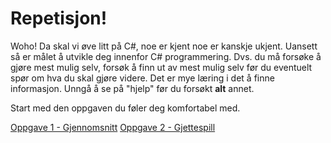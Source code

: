 # Repetisjon!

Woho! Da skal vi øve litt på C#, noe er kjent noe er kanskje ukjent. Uansett så er målet å utvikle deg innenfor C# programmering. Dvs. du må forsøke å gjøre mest mulig selv, forsøk å finn ut av mest mulig selv før du eventuelt spør om hva du skal gjøre videre. Det er mye læring i det å finne informasjon. Unngå å se på "hjelp" før du forsøkt **alt** annet. 

Start med den oppgaven du føler deg komfortabel med. 

[Oppgave 1 - Gjennomsnitt](Oppgave_1-Gjennomsnitt.md)
[Oppgave 2 - Gjettespill](Oppgave_2-Gjettespill.md)